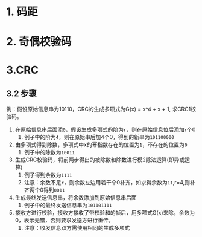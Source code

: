 # 1. 码距

# 2. 奇偶校验码

# 3.CRC

## 3.2 步骤
例：假设原始信息串为10110，CRC的生成多项式为G(x) = x^4 + x + 1, 求CRC1校验码。

1. 在原始信息串后面添```0```，假设生成多项式的阶为```r```，则在原始信息位后添加```r```个0
   1. 例子中的阶为```4```，则在原始串后加4个0，得到的新串为```101100000```
2. 由多项式得到除数，多项式中x的幂指数存在的位置为```1```，不存在的位置为```0```
   1. 例子中的除数为```10011```
3. 生成CRC校验码，将前两步得出的被除数和除数进行模2除法运算(即异或运算)
   1. 例子得到余数为```1111```
   2. 注意：余数不足```r```，则余数左边用若干个0补齐，如求得余数为```11```,r=4,则补齐两个0得到```0011```
4. 生成最终发送信息串，将余数添加到原始信息串后面
   1. 例子中的最终发送信息串为```101101111```
5. 接收方进行校验，接收方接收了带校验和的帧后，用多项式G(x)来除，余数为0，表示无错，否则要求发送方进行重传。
   1. 注意：收发信息双方需使用相同的生成多项式